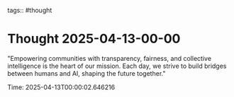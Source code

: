 tags:: #thought

# Thought 2025-04-13-00-00

"Empowering communities with transparency, fairness, and collective intelligence is the heart of our mission. Each day, we strive to build bridges between humans and AI, shaping the future together."

Time: 2025-04-13T00:00:02.646216

